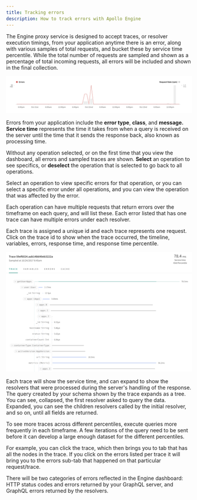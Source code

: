```yaml
---
title: Tracking errors
description: How to track errors with Apollo Engine
---
```


The Engine proxy service is designed to accept traces, or resolver execution timings, from your application anytime there is an error, along with various samples of total requests, and bucket these by service time percentile. While the total number of requests are sampled and shown as a percentage of total incoming requests, all errors will be included and shown in the final collection.

![Errors](../img/error.png)

Errors from your application include the **error type**, **class**, and **message. Service time** represents the time it takes from when a query is received on the server until the time that it sends the response back, also known as processing time. 

Without any operation selected, or on the first time that you view the dashboard, all errors and sampled traces are shown. **Select** an operation to see specifics, or **deselect** the operation that is selected to go back to all operations.

Select an operation to view specific errors for that operation, or you can select a specific error under all operations, and you can view the operation that was affected by the error.

Each operation can have multiple requests that return errors over the timeframe on each query, and will list these. Each error listed that has one trace can have multiple errors under each resolver.

Each trace is assigned a unique id and each trace represents one request. Click on the trace id to show when the trace occurred, the timeline, variables, errors, response time, and response time percentile.

![Traces](../img/traceWaterfall.png)

Each trace will show the service time, and can expand to show the resolvers that were processed during the server's handling of the response. The query created by your schema shown by the trace expands as a tree. You can see, collapsed, the first resolver asked to query the data. Expanded, you can see the children resolvers called by the initial resolver, and so on, until all fields are returned.

To see more traces across different percentiles, execute queries more frequently in each timeframe. A few iterations of the query need to be sent before it can develop a large enough dataset for the different percentiles.

For example, you can click the trace, which then brings you to tab that has all the nodes in the trace. If you click on the errors listed per trace it will bring you to the errors sub-tab that happened on that particular request/trace. 

There will be two categories of errors reflected in the Engine dashboard: HTTP status codes and errors returned by your GraphQL server, and GraphQL errors returned by the resolvers.